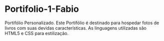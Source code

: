 # Portifolio-1-Fabio
 Portifólio Personalizado.
 Este Portifólio é destinado para hospedar fotos de livros com suas devidas características.
 As linguagens utilizadas são HTML5 e CSS para estilização.
 
